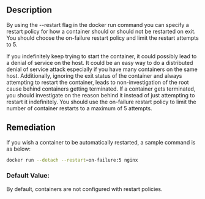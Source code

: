 ## Description

By using the --restart flag in the docker run command you can specify a restart policy for how a container should or should not be restarted on exit. You should choose the on-failure restart policy and limit the restart attempts to 5.

If you indefinitely keep trying to start the container, it could possibly lead to a denial of service on the host. It could be an easy way to do a distributed denial of service attack especially if you have many containers on the same host. Additionally, ignoring the exit status of the container and always attempting to restart the container, leads to non-investigation of the root cause behind containers getting terminated. If a container gets terminated, you should investigate on the reason behind it instead of just attempting to restart it indefinitely. You should use the on-failure restart policy to limit the number of container restarts to a maximum of 5 attempts.

## Remediation

If you wish a container to be automatically restarted, a sample command is as below:

```bash
docker run --detach --restart=on-failure:5 nginx
```

### Default Value:

By default, containers are not configured with restart policies.
